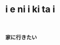 <!DOCTYPE html>
<html lang="ko">
    <body>
        <h1>i e ni i ki ta i</h1>
        <br>
        <h3>家に行きたい</h3>
    </body>
</html>
